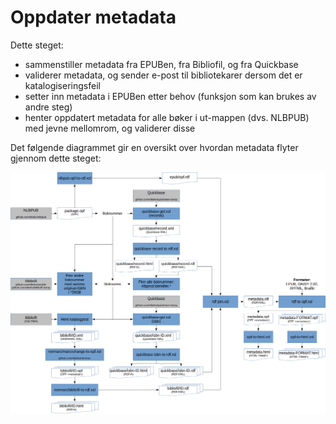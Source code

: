 Oppdater metadata
=================

Dette steget:
- sammenstiller metadata fra EPUBen, fra Bibliofil, og fra Quickbase
- validerer metadata, og sender e-post til bibliotekarer dersom det er katalogiseringsfeil
- setter inn metadata i EPUBen etter behov (funksjon som kan brukes av andre steg)
- henter oppdatert metadata for alle bøker i ut-mappen (dvs. NLBPUB) med jevne mellomrom, og validerer disse

Det følgende diagrammet gir en oversikt over hvordan metadata flyter gjennom dette steget:

![diagram](diagram.png)
